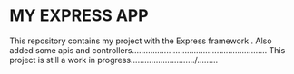 MY EXPRESS APP
====
This repository contains my project with the Express framework .
Also  added some apis and controllers...........................................................
This project is still a work in progress............................/.........


